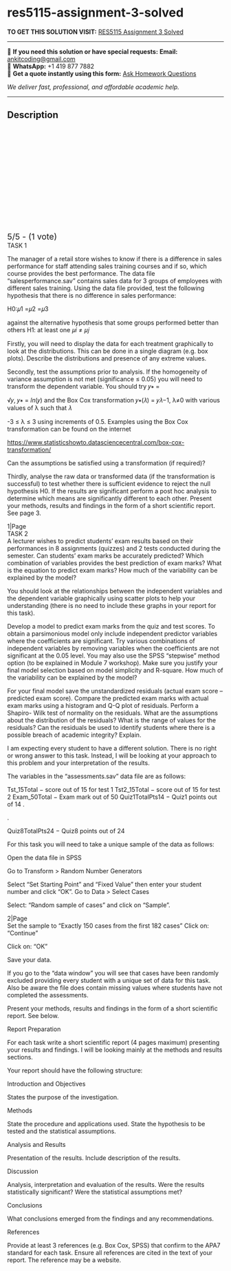 # res5115-assignment-3-solved
**TO GET THIS SOLUTION VISIT:** [RES5115 Assignment 3 Solved](https://www.ankitcodinghub.com/product/res5115-assignment-3-solved/)


---

📩 **If you need this solution or have special requests:** **Email:** ankitcoding@gmail.com  
📱 **WhatsApp:** +1 419 877 7882  
📄 **Get a quote instantly using this form:** [Ask Homework Questions](https://www.ankitcodinghub.com/services/ask-homework-questions/)

*We deliver fast, professional, and affordable academic help.*

---

<h2>Description</h2>



<div class="kk-star-ratings kksr-auto kksr-align-center kksr-valign-top" data-payload="{&quot;align&quot;:&quot;center&quot;,&quot;id&quot;:&quot;91949&quot;,&quot;slug&quot;:&quot;default&quot;,&quot;valign&quot;:&quot;top&quot;,&quot;ignore&quot;:&quot;&quot;,&quot;reference&quot;:&quot;auto&quot;,&quot;class&quot;:&quot;&quot;,&quot;count&quot;:&quot;1&quot;,&quot;legendonly&quot;:&quot;&quot;,&quot;readonly&quot;:&quot;&quot;,&quot;score&quot;:&quot;5&quot;,&quot;starsonly&quot;:&quot;&quot;,&quot;best&quot;:&quot;5&quot;,&quot;gap&quot;:&quot;4&quot;,&quot;greet&quot;:&quot;Rate this product&quot;,&quot;legend&quot;:&quot;5\/5 - (1 vote)&quot;,&quot;size&quot;:&quot;24&quot;,&quot;title&quot;:&quot;RES5115 Assignment 3 Solved&quot;,&quot;width&quot;:&quot;138&quot;,&quot;_legend&quot;:&quot;{score}\/{best} - ({count} {votes})&quot;,&quot;font_factor&quot;:&quot;1.25&quot;}">

<div class="kksr-stars">

<div class="kksr-stars-inactive">
            <div class="kksr-star" data-star="1" style="padding-right: 4px">


<div class="kksr-icon" style="width: 24px; height: 24px;"></div>
        </div>
            <div class="kksr-star" data-star="2" style="padding-right: 4px">


<div class="kksr-icon" style="width: 24px; height: 24px;"></div>
        </div>
            <div class="kksr-star" data-star="3" style="padding-right: 4px">


<div class="kksr-icon" style="width: 24px; height: 24px;"></div>
        </div>
            <div class="kksr-star" data-star="4" style="padding-right: 4px">


<div class="kksr-icon" style="width: 24px; height: 24px;"></div>
        </div>
            <div class="kksr-star" data-star="5" style="padding-right: 4px">


<div class="kksr-icon" style="width: 24px; height: 24px;"></div>
        </div>
    </div>

<div class="kksr-stars-active" style="width: 138px;">
            <div class="kksr-star" style="padding-right: 4px">


<div class="kksr-icon" style="width: 24px; height: 24px;"></div>
        </div>
            <div class="kksr-star" style="padding-right: 4px">


<div class="kksr-icon" style="width: 24px; height: 24px;"></div>
        </div>
            <div class="kksr-star" style="padding-right: 4px">


<div class="kksr-icon" style="width: 24px; height: 24px;"></div>
        </div>
            <div class="kksr-star" style="padding-right: 4px">


<div class="kksr-icon" style="width: 24px; height: 24px;"></div>
        </div>
            <div class="kksr-star" style="padding-right: 4px">


<div class="kksr-icon" style="width: 24px; height: 24px;"></div>
        </div>
    </div>
</div>


<div class="kksr-legend" style="font-size: 19.2px;">
            5/5 - (1 vote)    </div>
    </div>
<div class="page" title="Page 1">
<div class="layoutArea">
<div class="column">
TASK 1

The manager of a retail store wishes to know if there is a difference in sales performance for staff attending sales training courses and if so, which course provides the best performance. The data file “salesperformance.sav” contains sales data for 3 groups of employees with different sales training. Using the data file provided, test the following hypothesis that there is no difference in sales performance:

H0:𝜇1 =𝜇2 =𝜇3

against the alternative hypothesis that some groups performed better than others H1: at least one 𝜇𝑖 ≠ 𝜇𝑗

Firstly, you will need to display the data for each treatment graphically to look at the distributions. This can be done in a single diagram (e.g. box plots). Describe the distributions and presence of any extreme values.

Secondly, test the assumptions prior to analysis. If the homogeneity of variance assumption is not met (significance ≤ 0.05) you will need to transform the dependent variable. You should try 𝑦∗ =

√𝑦, 𝑦∗ = 𝑙𝑛(𝑦) and the Box Cox transformation 𝑦∗(𝜆) = 𝑦𝜆−1, λ≠0 with various values of λ such that 𝜆

-3 ≤ λ ≤ 3 using increments of 0.5. Examples using the Box Cox transformation can be found on the internet

https://www.statisticshowto.datasciencecentral.com/box-cox-transformation/

Can the assumptions be satisfied using a transformation (if required)?

Thirdly, analyse the raw data or transformed data (if the transformation is successful) to test whether there is sufficient evidence to reject the null hypothesis H0. If the results are significant perform a post hoc analysis to determine which means are significantly different to each other. Present your methods, results and findings in the form of a short scientific report. See page 3.

</div>
</div>
<div class="layoutArea">
<div class="column">
1|Page

</div>
</div>
</div>
<div class="page" title="Page 2">
<div class="layoutArea">
<div class="column">
TASK 2

</div>
</div>
<div class="layoutArea">
<div class="column">
A lecturer wishes to predict students’ exam results based on their performances in 8 assignments (quizzes) and 2 tests conducted during the semester. Can students’ exam marks be accurately predicted? Which combination of variables provides the best prediction of exam marks? What is the equation to predict exam marks? How much of the variability can be explained by the model?

You should look at the relationships between the independent variables and the dependent variable graphically using scatter plots to help your understanding (there is no need to include these graphs in your report for this task).

Develop a model to predict exam marks from the quiz and test scores. To obtain a parsimonious model only include independent predictor variables where the coefficients are significant. Try various combinations of independent variables by removing variables when the coefficients are not significant at the 0.05 level. You may also use the SPSS “stepwise” method option (to be explained in Module 7 workshop). Make sure you justify your final model selection based on model simplicity and R-square. How much of the variability can be explained by the model?

For your final model save the unstandardized residuals (actual exam score – predicted exam score). Compare the predicted exam marks with actual exam marks using a histogram and Q-Q plot of residuals. Perform a Shapiro- Wilk test of normality on the residuals. What are the assumptions about the distribution of the residuals? What is the range of values for the residuals? Can the residuals be used to identify students where there is a possible breach of academic integrity? Explain.

I am expecting every student to have a different solution. There is no right or wrong answer to this task. Instead, I will be looking at your approach to this problem and your interpretation of the results.

The variables in the “assessments.sav” data file are as follows:

Tst_15Total − score out of 15 for test 1 Tst2_15Total − score out of 15 for test 2 Exam_50Total − Exam mark out of 50 Quiz1TotalPts14 − Quiz1 points out of 14 .

.

Quiz8TotalPts24 − Quiz8 points out of 24

For this task you will need to take a unique sample of the data as follows:

Open the data file in SPSS

Go to Transform &gt; Random Number Generators

Select “Set Starting Point” and “Fixed Value” then enter your student number and click “OK”. Go to Data &gt; Select Cases

Select: “Random sample of cases” and click on “Sample”.

</div>
</div>
<div class="layoutArea">
<div class="column">
2|Page

</div>
</div>
</div>
<div class="page" title="Page 3">
<div class="layoutArea">
<div class="column">
Set the sample to “Exactly 150 cases from the first 182 cases” Click on: “Continue”

Click on: “OK”

Save your data.

If you go to the “data window” you will see that cases have been randomly excluded providing every student with a unique set of data for this task. Also be aware the file does contain missing values where students have not completed the assessments.

Present your methods, results and findings in the form of a short scientific report. See below.

Report Preparation

For each task write a short scientific report (4 pages maximum) presenting your results and findings. I will be looking mainly at the methods and results sections.

Your report should have the following structure:

Introduction and Objectives

States the purpose of the investigation.

Methods

State the procedure and applications used. State the hypothesis to be tested and the statistical assumptions.

Analysis and Results

Presentation of the results. Include description of the results.

Discussion

Analysis, interpretation and evaluation of the results. Were the results statistically significant? Were the statistical assumptions met?

Conclusions

What conclusions emerged from the findings and any recommendations.

References

Provide at least 3 references (e.g. Box Cox, SPSS) that confirm to the APA7 standard for each task. Ensure all references are cited in the text of your report. The reference may be a website.

</div>
</div>
</div>
